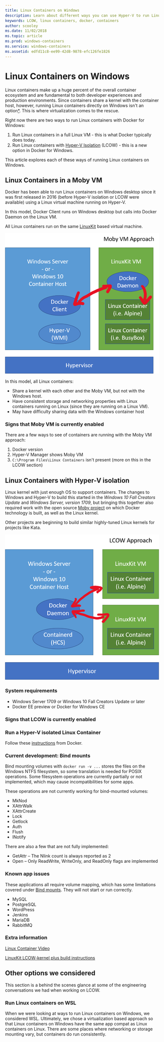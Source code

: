 ```yaml
---
title: Linux Containers on Windows
description: Learn about different ways you can use Hyper-V to run Linux containers on WIndows as if they're native.
keywords: LCOW, linux containers, docker, containers
author: scooley
ms.date: 11/02/2018
ms.topic: article
ms.prod: windows-containers
ms.service: windows-containers
ms.assetid: edfd11c8-ee99-42d8-9878-efc126fe1826
---
```


# Linux Containers on Windows

Linux containers make up a huge percent of the overall container ecosystem and are fundamental to both developer experiences and production environments.  Since containers share a kernel with the container host, however, running Linux containers directly on Windows isn't an option[*](lcow.md#other-options-we-considered).  This is where virtualization comes to the rescue.

Right now there are two ways to run Linux containers with Docker for Windows:

1. Run Linux containers in a full Linux VM - this is what Docker typically does today.
1. Run Linux containers with [Hyper-V Isolation](../manage-containers/hyperv-container.md) (LCOW) - this is a new option in Docker for Windows.

This article explores each of these ways of running Linux containers on Windows.

## Linux Containers in a Moby VM

Docker has been able to run Linux containers on Windows desktop since it was first released in 2016 (before Hyper-V isolation or LCOW were available) using a Linux virtual machine running on Hyper-V.

In this model, Docker Client runs on Windows desktop but calls into Docker Daemon on the Linux VM.

All Linux containers run on the same [LinuxKit](https://github.com/linuxkit/linuxkit) based virtual machine.

![Moby VM as the container host](media/MobyVM.png)

In this model, all Linux containers:

* Share a kernel with each other and the Moby VM, but not with the Windows host.
* Have consistent storage and networking properties with Linux containers running on Linux (since they are running on a Linux VM).
* May have difficulty sharing data with the Windows container host

### Signs that Moby VM is currently enabled

There are a few ways to see of containers are running with the Moby VM approach:

1. Docker version
1. Hyper-V Manager shows Moby VM
1. `C:\Program Files\Linux Containers` isn't present (more on this in the LCOW section)

## Linux Containers with Hyper-V isolation

Linux kernel with just enough OS to support containers.  The changes to Windows and Hyper-V to build this started in the _Windows 10 Fall Creators Update_ and _Windows Server, version 1709_, but bringing this together also required work with the open source [Moby project](https://www.github.com/moby/moby) on which Docker technology is built, as well as the Linux kernel.

Other projects are beginning to build similar highly-tuned Linux kernels for projects like Kata.

![Linux containers with Hyper-V isolation (LCOW)](media/lcow-approach.png)

### System requirements

* Windows Server 1709 or Windows 10 Fall Creators Update or later
* Docker EE preview or Docker for Windows CE


### Signs that LCOW is currently enabled

### Run a Hyper-V isolated Linux Container

Follow these [instructions](https://blog.docker.com/2018/02/docker-for-windows-18-02-with-windows-10-fall-creators-update/) from Docker.

### Current development: Bind mounts

Bind mounting volumes with `docker run -v ...` stores the files on the Windows NTFS filesystem, so some translation is needed for POSIX operations. Some filesystem operations are currently partially or not implemented, which may cause incompatibilities for some apps.

These operations are not currently working for bind-mounted volumes:

- MkNod
- XAttrWalk
- XAttrCreate
- Lock
- Getlock
- Auth
- Flush
- INotify

There are also a few that are not fully implemented:

- GetAttr – The Nlink count is always reported as 2
- Open – Only ReadWrite, WriteOnly, and ReadOnly flags are implemented

### Known app issues

These applications all require volume mapping, which has some limitations covered under [Bind mounts](#Bind-mounts). They will not start or run correctly.

- MySQL
- PostgreSQL
- WordPress
- Jenkins
- MariaDB
- RabbitMQ

### Extra information

[Linux Container Video](https://sec.ch9.ms/ch9/1e5a/08ff93f2-987e-4f8d-8036-2570dcac1e5a/LinuxContainer.mp4)

[LinuxKit LCOW-kernel plus build instructions](https://github.com/linuxkit/lcow)

## Other options we considered

This section is a behind the scenes glance at some of the engineering conversations we had when working on LCOW.

### Run Linux containers on WSL

When we were looking at ways to run Linux containers on Windows, we considered WSL.  Ultimately, we chose a virtualization based approach so that Linux containers on Windows have the same app compat as Linux containers on Linux.  There are some places where networking or storage mounting vary, but containers do run consistently.